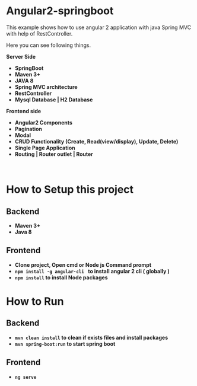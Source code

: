 <h1>Angular2-springboot</h1>
This example shows how to use angular 2 application with java Spring MVC with help of RestController.<br>

Here you can see following things.<br>
<p><b>Server Side<b></p>
<ul>
<li>SpringBoot</li>
<li> Maven 3+ </li>
<li> JAVA 8 </li>
<li>Spring MVC architecture</li>
<li>RestController</li>
<li>Mysql Database | H2 Database</li>
</ul>

<p><b>Frontend side<b></p>

<ul>
<li>Angular2 Components</li>
<li>Pagination</li>
<li> Modal </li>
<li>CRUD Functionality (Create, Read(view/display), Update, Delete)</li>
<li>Single Page Application</li>
<li>Routing | Router outlet | Router</li>
</ul>
<br>
<h1>How to Setup this project </h1>

<h2> Backend </h2>
<ul> 
<li>Maven 3+</li>
<li>Java 8 </li>
</ul>

<h2> Frontend </h2>
<ul>
<li>Clone project, Open cmd or Node js Command prompt</li>
<li><code>npm install -g angular-cli </code> to install angular 2 cli ( globally ) </li>
<li><code>npm install</code> to install Node packages</li>
</ul>

<h1>How to Run </h1>

<h2> Backend </h2>
<ul> 
<li><code>mvn clean install</code> to clean if exists files and install packages</li>
<li><code>mvn spring-boot:run</code>  to start spring boot</li>
</ul>

<h2> Frontend </h2>
<ul>
<li><code>ng serve</code></li>
</ul>
